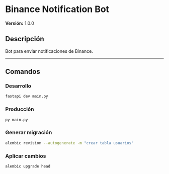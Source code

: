 # Binance Notification Bot

**Versión:** 1.0.0

## Descripción

Bot para enviar notificaciones de Binance.

---

## Comandos

### Desarrollo

```bash
fastapi dev main.py
```

### Producción

```bash
py main.py
```

### Generar migración

```bash
alembic revision --autogenerate -m "crear tabla usuarios"
```

### Aplicar cambios

```bash
alembic upgrade head
```
